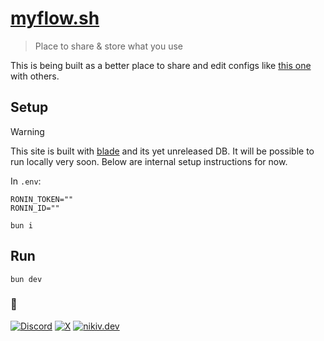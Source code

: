 # [myflow.sh](https://myflow.sh)

> Place to share & store what you use

This is being built as a better place to share and edit configs like [this one](https://github.com/nikitavoloboev/config) with others.

## Setup

> [!WARNING]
> This site is built with [blade](https://blade.im) and its yet unreleased DB. It will be possible to run locally very soon. Below are internal setup instructions for now.

In `.env`:

```
RONIN_TOKEN=""
RONIN_ID=""
```

```
bun i
```

## Run

```
bun dev
```

### 🖤

[![Discord](https://go.nikiv.dev/badge-discord)](https://go.nikiv.dev/discord) [![X](https://go.nikiv.dev/badge-x)](https://x.com/nikitavoloboev) [![nikiv.dev](https://go.nikiv.dev/badge-nikiv)](https://nikiv.dev)
